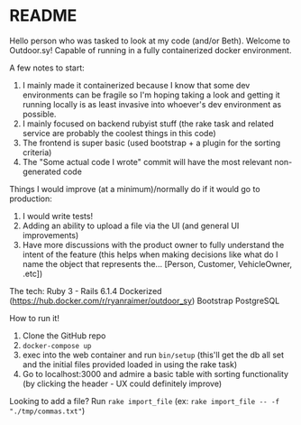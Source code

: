 # README

Hello person who was tasked to look at my code (and/or Beth). Welcome to Outdoor.sy! Capable of running in a fully containerized docker environment.

A few notes to start:
1) I mainly made it containerized because I know that some dev environments can be fragile so I'm hoping taking a look and getting it running locally is as least invasive into whoever's dev environment as possible.
2) I mainly focused on backend rubyist stuff (the rake task and related service are probably the coolest things in this code)
3) The frontend is super basic (used bootstrap + a plugin for the sorting criteria)
4) The "Some actual code I wrote" commit will have the most relevant non-generated code

Things I would improve (at a minimum)/normally do if it would go to production:
1) I would write tests!
2) Adding an ability to upload a file via the UI (and general UI improvements)
3) Have more discussions with the product owner to fully understand the intent of the feature (this helps when making decisions like what do I name the object that represents the... [Person, Customer, VehicleOwner, .etc])

The tech:
Ruby 3 - Rails 6.1.4
Dockerized (https://hub.docker.com/r/ryanraimer/outdoor_sy)
Bootstrap
PostgreSQL


How to run it!

1) Clone the GitHub repo
2) `docker-compose up`
3) exec into the web container and run `bin/setup` (this'll get the db all set and the initial files provided loaded in using the rake task)
4) Go to localhost:3000 and admire a basic table with sorting functionality (by clicking the header - UX could definitely improve)

Looking to add a file?
Run `rake import_file` (ex: `rake import_file -- -f "./tmp/commas.txt"`)
